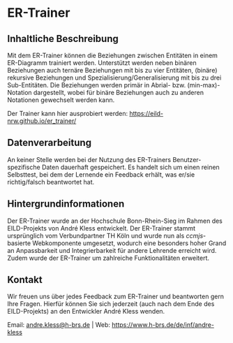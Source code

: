 # ER-Trainer

## Inhaltliche Beschreibung
Mit dem ER-Trainer können die Beziehungen zwischen Entitäten in einem ER-Diagramm trainiert werden. Unterstützt werden neben binären Beziehungen auch ternäre Beziehungen mit bis zu vier Entitäten, (binäre) rekursive Beziehungen und Spezialisierung/Generalisierung mit bis zu drei Sub-Entitäten. Die Beziehungen werden primär in Abrial- bzw. (min-max)-Notation dargestellt, wobei für binäre Beziehungen auch zu anderen Notationen gewechselt werden kann.

Der Trainer kann hier ausprobiert werden: https://eild-nrw.github.io/er_trainer/

## Datenverarbeitung
An keiner Stelle werden bei der Nutzung des ER-Trainers Benutzer-spezifische Daten dauerhaft gespeichert. Es handelt sich um einen reinen Selbsttest, bei dem der Lernende ein Feedback erhält, was er/sie richtig/falsch beantwortet hat.

## Hintergrundinformationen
Der ER-Trainer wurde an der Hochschule Bonn-Rhein-Sieg im Rahmen des EILD-Projekts von André Kless entwickelt. Der ER-Trainer stammt ursprünglich vom Verbundpartner TH Köln und wurde nun als _ccmjs_-basierte Webkomponente umgesetzt, wodurch eine besonders hoher Grand an Anpassbarkeit und Integrierbarkeit für andere Lehrende erreicht wird. Zudem wurde der ER-Trainer um zahlreiche Funktionalitäten erweitert.

## Kontakt
Wir freuen uns über jedes Feedback zum ER-Trainer und beantworten gern Ihre Fragen. Hierfür können Sie sich jederzeit (auch nach dem Ende des EILD-Projekts) an den Entwickler André Kless wenden.

Email: andre.kless@h-brs.de | Web: https://www.h-brs.de/de/inf/andre-kless
